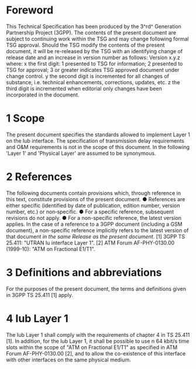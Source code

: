 # Foreword
This Technical Specification has been produced by the 3^rd^ Generation
Partnership Project (3GPP).
The contents of the present document are subject to continuing work within the
TSG and may change following formal TSG approval. Should the TSG modify the
contents of the present document, it will be re-released by the TSG with an
identifying change of release date and an increase in version number as
follows:
Version x.y.z
where:
x the first digit:
1 presented to TSG for information;
2 presented to TSG for approval;
3 or greater indicates TSG approved document under change control.
y the second digit is incremented for all changes of substance, i.e. technical
enhancements, corrections, updates, etc.
z the third digit is incremented when editorial only changes have been
incorporated in the document.
# 1 Scope
The present document specifies the standards allowed to implement Layer 1 on
the Iub interface.
The specification of transmission delay requirements and O&M requirements is
not in the scope of this document.
In the following 'Layer 1' and 'Physical Layer' are assumed to be synonymous.
# 2 References
The following documents contain provisions which, through reference in this
text, constitute provisions of the present document.
● References are either specific (identified by date of publication, edition
number, version number, etc.) or non‑specific.
● For a specific reference, subsequent revisions do not apply.
● For a non-specific reference, the latest version applies. In the case of a
reference to a 3GPP document (including a GSM document), a non-specific
reference implicitly refers to the latest version of that document _in the
same Release as the present document_.
[1] 3GPP TS 25.411: \"UTRAN Iu interface Layer 1\".
[2] ATM Forum AF-PHY-0130.00 (1999-10): \"ATM on Fractional E1/T1\".
# 3 Definitions and abbreviations
For the purposes of the present document, the terms and definitions given in
3GPP TS 25.411 [1] apply.
# 4 Iub Layer 1
The Iub Layer 1 shall comply with the requirements of chapter 4 in TS 25.411
[1].
In addition, for the Iub Layer 1, it shall be possible to use n 64 kbit/s time
slots within the scope of \"ATM on Fractional E1/T1\" as specified in ATM
Forum AF-PHY-0130.00 [2], and to allow the co-existence of this interface with
other interfaces on the same physical medium.
#